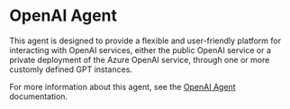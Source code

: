 # OpenAI Agent

This agent is designed to provide a flexible and user-friendly platform for interacting with OpenAI
services, either the public OpenAI service or a private deployment of the Azure OpenAI service,
through one or more customly defined GPT instances.

For more information about this agent, see the [OpenAI Agent][01] documentation.

<!-- link references -->
[01]: https://learn.microsoft.com/powershell/utility-modules/aishell/how-to/agent-openai
